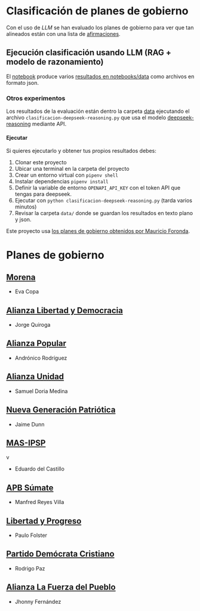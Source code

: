 # Clasificación de planes de gobierno

Con el uso de *LLM* se han evaluado los planes de gobierno para ver que tan alineados están con una lista de [afirmaciones](afirmaciones1_rg.md).

## Ejecución clasificación usando LLM (RAG + modelo de razonamiento)

El [notebook](notebooks/Rag_chromaDb_reasoning_using_api.ipynb) produce varios [resultados en notebooks/data](notebooks/data/) como archivos en formato json.

### Otros experimentos

Los resultados de la evaluación están dentro la carpeta [data](data/prueba_2) ejecutando el archivo `clasificacion-deepseek-reasoning.py` que usa el modelo [deepseek-reasoning](https://api-docs.deepseek.com/guides/reasoning_model) mediante API.

#### Ejecutar

Si quieres ejecutarlo y obtener tus propios resultados debes:

1. Clonar este proyecto
2. Ubicar una terminal en la carpeta del proyecto
3. Crear un entorno virtual con `pipenv shell`
4. Instalar dependencias `pipenv install`
5. Definir la variable de entorno `OPENAPI_API_KEY` con el token API que tengas para deepseek.
6. Ejecutar con `python clasificacion-deepseek-reasoning.py` (tarda varios minutos)
7. Revisar la carpeta `data/` donde se guardan los resultados en texto plano y json.

Este proyecto usa [los planes de gobierno obtenidos por Mauricio Foronda](https://github.com/mauforonda/programas-de-gobierno-2025).

# Planes de gobierno
## [Morena](programas/morena.md)

- Eva Copa

## [Alianza Libertad y Democracia](programas/alianza-libertad-y-democracia.md)

- Jorge Quiroga

## [Alianza Popular](programas/alianza-popular.md)

- Andrónico Rodríguez

## [Alianza Unidad](programas/alianza-unidad.md)

- Samuel Doria Medina

## [Nueva Generación Patriótica](programas/nueva-generacion-patriotica.md)

- Jaime Dunn

## [MAS-IPSP](programas/mas-ipsp.md)
v
- Eduardo del Castillo

## [APB Súmate](programas/apb-sumate.md)

- Manfred Reyes Villa

## [Libertad y Progreso](programas/libertad-y-progreso-adn.md)

- Paulo Folster

## [Partido Demócrata Cristiano](programas/partido-democrata-cristiano.md)

- Rodrigo Paz

## [Alianza La Fuerza del Pueblo](programas/alianza-la-fuerza-del-pueblo.md)

- Jhonny Fernández

